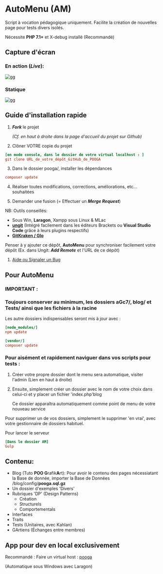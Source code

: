 # AutoMenu (AM)

Script à vocation pédagogique uniquement.
Facilite la création de nouvelles page pour tests divers isolés.

Nécessite **PHP 7.1+** et X-debug installé (Recommandé)

## Capture d'écran

### En action (*Live*):

![gg](aGc7/AutoMenu/demos/demoAM1.gif)

### Statique

![gg](aGc7/AutoMenu/demos/demoAM2.png)

## Guide d'installation rapide

1. ***Fork*** le projet 
  
      *(Cf. en haut à droite dans la page d'accueil du projet sur Github)*
2. Clôner VOTRE copie du projet

```ini
[en mode console, dans le dossier de votre virtual localhost : ]
git clone URL_de_votre_dépôt_GitHub_de_POOGA
```

3. Dans le dossier pooga/, installer les dépendances

```ini
composer update
```

4. Réaliser toutes modifications, corrections, améliorations, etc... souhaitées

5. Demander une fusion (= Effectuer un ***Merge Request***)

NB: Outils conseillés: 

- Sous Win, **Laragon**, Xampp sous Linux & MLac
- **[ungit](https://github.com/FredrikNoren/ungit)** (Intégré facilement dans les éditeurs Brackets ou **Visual Studio Code** grâce à leurs plugins respectifs)
- **[GitKraken / Glo](https://www.gitkraken.com/)**

Penser à y ajouter ce dépôt, **AutoMenu** pour synchroniser facilement votre dépôt (Ex. dans Ungit: ***Add Remote*** et l'URL de ce dépôt)

1. [Aide ou Signaler un Bug](https://github.com/c57fr/pooga/issues/new)

## Pour AutoMenu

### IMPORTANT :

### Toujours conserver au minimum, les dossiers aGc7/, blog/ et Tests/ ainsi que les fichiers à la racine

Les autre dossiers indispensables seront mis à jour avec : 

```ini
[node_modules/]
npm update
```

```ini
[vendor/]
composer update
```

### Pour aisément et rapidement naviguer dans vos scripts pour tests :

1. Créer votre propre dossier dont le menu sera automatique, visiter l'admin (Lien en haut à droite)

2. Ensuite, simplement créer un dossier avec le nom de votre choix dans celui-ci et y placer un fichier 'index.php'blog

    Ce dossier apparaîtra automatiquement comme point de menu de votre nouveau service

Pour supprimer un de vos dossiers, simplement le supprimer 'en vrai', avec votre gestionnaire de dossiers habituel.

  Pour lancer le serveur

```ini
[Dans le dossier AM]
Gulp
```

## Contenu:

- Blog (Tuto **POO G**rafik**A**rt): Pour avoir le contenu des pages nécessiatant la Base de donnée, importer la Base de Données
  /blog/config/**pooga.sql.gz**
- Un dossier d'exemples 'Divers'
- Rubriques 'DP' (Design Patterns)
  - Création
  - Structurels
  - Comportementals
- Interfaces
- Traits
- Tests (Unitaires, avec Kahlan)
- GArtiens (Échanges entre membres)

## App pour dev en local exclusivement
Recommandé : Faire un virtual host : [pooga](http://POOGA)

(Automatique sous Windows avec Laragon)
